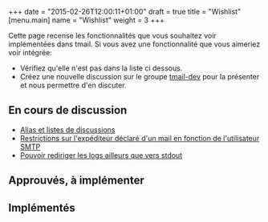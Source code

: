 +++
date = "2015-02-26T12:00:11+01:00"
draft = true
title = "Wishlist"
[menu.main]
name = "Wishlist"
weight = 3
+++

Cette page recense les fonctionnalités que vous souhaitez voir implémentées dans tmail.
Si vous avez une fonctionnalité que vous aimeriez voir intégrée: 
	
* Vérifiez qu'elle n'est pas dans la liste ci dessous.
* Créez une nouvelle discussion sur le groupe [tmail-dev](https://groups.google.com/forum/#!forum/tmail-dev) pour la présenter et nous permettre d'en discuter.


## En cours de discussion

* [Alias et listes de discussions](https://groups.google.com/forum/#!topic/tmail-dev/-zIJiRoIFDc)
* [Restrictions sur l'expéditeur déclaré d'un mail en fonction de l'utilisateur SMTP](https://groups.google.com/forum/#!topic/tmail-dev/hFF8BlEWeXQ)
* [Pouvoir rediriger les logs ailleurs que vers stdout](https://groups.google.com/forum/#!topic/tmail-dev/4yfkxNB7LYA)

## Approuvés, à implémenter


## Implémentés